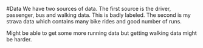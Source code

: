 #Data
We have two sources of data. The first source is the driver, passenger, bus and walking data. This is badly labeled.
The second is my strava data which contains many bike rides and good number of runs.

Might be able to get some more running data but getting walking data might be harder.
